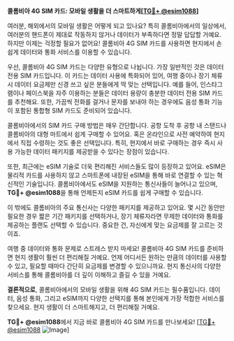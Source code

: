 **콜롬비아 4G SIM 카드: 모바일 생활을 더 스마트하게[[TG💪+ @esim1088](https://t.me/s/esim1088)]**

여러분, 해외에서의 모바일 생활은 어떻게 되고 있나요? 특히 콜롬비아에서의 일상에서, 여러분의 핸드폰이 제대로 작동하지 않거나 데이터가 부족하다면 정말 답답할 거예요. 하지만 이제는 걱정할 필요가 없어요! 콜롬비아 4G SIM 카드를 사용하면 현지에서 손쉽게 데이터와 통화 서비스를 이용할 수 있습니다.

우선, 콜롬비아 4G SIM 카드는 다양한 유형으로 나뉩니다. 가장 일반적인 것은 데이터 전용 SIM 카드입니다. 이 카드는 데이터 사용에 특화되어 있어, 여행 중이나 장기 체류 시 데이터 요금제만 신경 쓰고 싶은 분들에게 딱 맞는 선택입니다. 예를 들어, 인스타그램이나 페이스북을 자주 이용하는 분들은 데이터 용량이 충분한 데이터 전용 SIM 카드를 추천해요. 또한, 가끔씩 전화를 걸거나 문자를 보내야 하는 경우에도 음성 통화 기능이 포함된 통합형 SIM 카드도 준비되어 있습니다.

콜롬비아에서의 SIM 카드 구매 방법은 매우 간단합니다. 공항 도착 후 공항 내 스탠드나 콜롬비아의 대형 마트에서 쉽게 구매할 수 있어요. 혹은 온라인으로 사전 예약하여 현지에서 직접 수령하는 것도 좋은 선택입니다. 특히, 현지에서 바로 구매하는 경우 즉시 사용 가능한 데이터 패키지를 제공받을 수 있다는 장점이 있습니다.

또한, 최근에는 eSIM 기술로 더욱 편리해진 서비스들도 많이 등장하고 있어요. eSIM은 물리적 카드를 사용하지 않고 스마트폰에 내장된 eSIM을 통해 바로 연결할 수 있는 혁신적인 기술입니다. 콜롬비아에서도 eSIM을 지원하는 통신사들이 늘어나고 있으며, **TG💪+ @esim1088**을 통해 언제든지 eSIM 카드를 쉽게 구매할 수 있습니다.

이 밖에도 콜롬비아의 주요 통신사는 다양한 패키지를 제공하고 있어요. 몇 시간 동안만 필요한 경우 짧은 기간 패키지를 선택하거나, 장기 체류자라면 무제한 데이터와 통화를 제공하는 플랜도 선택할 수 있습니다. 중요한 건, 자신에게 맞는 요금제를 잘 고르는 것이죠.

여행 중 데이터와 통화 문제로 스트레스 받지 마세요! 콜롬비아 4G SIM 카드를 준비하면 현지 생활이 훨씬 더 편리해질 거예요. 언제 어디서든 원하는 만큼의 데이터를 사용할 수 있고, 필요할 때마다 간단히 요금제를 변경할 수 있으니까요. 현지 통신사의 다양한 서비스를 통해 콜롬비아를 더 깊이 이해하고 즐길 수 있을 거예요.

**결론적으로**, 콜롬비아에서의 모바일 생활을 위해 4G SIM 카드는 필수품입니다. 데이터, 음성 통화, 그리고 eSIM까지 다양한 선택지를 통해 본인에게 가장 적합한 서비스를 찾으세요. 현지 생활이 더 스마트해지고, 더 편리해질 거예요. 

**TG💪+ @esim1088**에서 지금 바로 콜롬비아 4G SIM 카드를 만나보세요! [[TG💪+ @esim1088](https://t.me/s/esim1088) ![Image](https://i.postimg.cc/Y0z9fWf4/image.png)]
